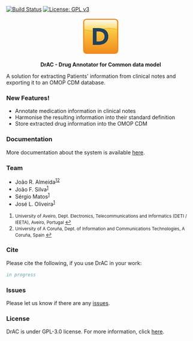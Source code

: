 [![Build Status](https://travis-ci.org/bioinformatics-ua/DrAC.svg?branch=master)](https://travis-ci.org/github/bioinformatics-ua/DrAC)
[![License: GPL v3](https://img.shields.io/badge/License-GPL%20v3-blue.svg)](LICENSE)

<p align="center"><img src="images/logo.png" alt="cn-to-cdm" height="100" border="0" /></p>

<p align="center"><b>DrAC - Drug Annotator for Common data model</b></p>

A solution for extracting Patients' information from clinical notes and exporting it to an OMOP CDM database.

### New Features!

  - Annotate medication information in clinical notes
  - Harmonise the resulting information into their standard definition
  - Store extracted drug information into the OMOP CDM

### Documentation

More documentation about the system is available [here](https://github.com/bioinformatics-ua/DrAC/wiki).

### Team
  * João R. Almeida<sup id="a1">[1](#f1)</sup><sup id="a2">[2](#f2)</sup>
  * João F. Silva<sup id="a1">[1](#f1)</sup>
  * Sérgio Matos<sup id="a1">[1](#f1)</sup>
  * José L. Oliveira<sup id="a1">[1](#f1)</sup>

1. <small id="f1"> University of Aveiro, Dept. Electronics, Telecommunications and Informatics (DETI / IEETA), Aveiro, Portugal </small> [↩](#a1)
2. <small id="f4"> University of A Coruña, Dept. of Information and Communications Technologies, A Coruña, Spain </small> [↩](#a4)

### Cite

Please cite the following, if you use DrAC in your work:

```bib
in progress
```

### Issues
Please let us know if there are any
[issues](https://github.com/bioinformatics-ua/DrAC/issues).

### License
DrAC is under GPL-3.0 license. For more information, click
[here](https://github.com/bioinformatics-ua/DrAC/blob/master/LICENSE).
